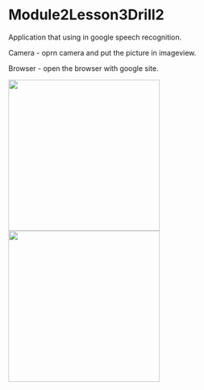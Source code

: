 # Module2Lesson3Drill2

Application that using in google speech recognition.

Camera - oprn camera and put the picture in imageview.

Browser - open the browser with google site.

<img src = "https://user-images.githubusercontent.com/102150516/187927571-d47e6f41-af61-495e-a9ef-a1f52846476f.jpg" width = 300>

<img src = "https://user-images.githubusercontent.com/102150516/187927578-f426a8be-d70a-4254-8102-2a3e4de96c54.jpg" width = 300>
